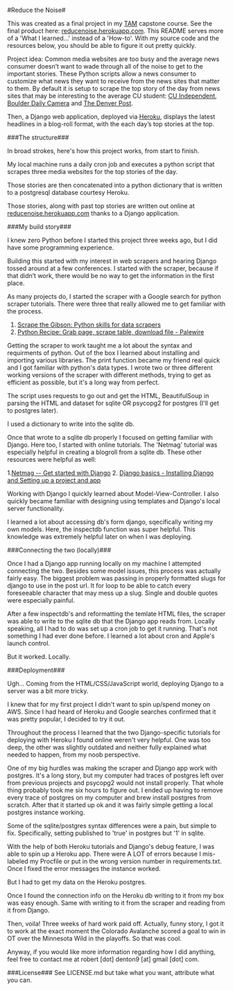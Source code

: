 #Reduce the Noise#

This was created as a final project in my [TAM](http://tam.colorado.edu) capstone course. See the final product here: [reducenoise.herokuapp.com](http://reducenoise.herokuapp.com). This README serves more of a 'What I learned...' instead of a 'How-to'. With my source code and the resources below, you should be able to figure it out pretty quickly.

Project idea: Common media websites are too busy and the average news consumer doesn’t want to wade through all of the noise to get to the important stories. These Python scripts allow a news consumer to customize what news they want to receive from the news sites that matter to them.  By default it is setup to scrape the top story of the day from news sites that may be interesting to the average CU student: [CU Independent](http://www.cuindependent.com), [Boulder Daily Camera](http://www.dailycamera.com) and [The Denver Post](http://www.denverpost.com).

Then, a Django web application, deployed via [Heroku](http://www.heroku.com), displays the latest headlines in a blog-roll format, with the each day’s top stories at the top.

###The structure###

In broad strokes, here's how this project works, from start to finish.

My local machine runs a daily cron job and executes a python script that scrapes three media websites for the top stories of the day.

Those stories are then concatenated into a python dictionary that is written to a postgresql database courtesy Heroku.

Those stories, along with past top stories are written out online at [reducenoise.herokuapp.com](http://reducenoise.herokuapp.com) thanks to a Django application.

###My build story###

I knew zero Python before I started this project three weeks ago, but I did have some programming experience.

Building this started with my interest in web scrapers and hearing Django tossed around at a few conferences. I started with the scraper, because if that didn’t work, there would be no way to get the information in the first place.

As many projects do, I started the scraper with a Google search for python scraper tutorials. There were three that really allowed me to get familiar with the process.

1. [Scrape the Gibson: Python skills for data scrapers](http://brianabelson.com/open-news/2013/12/17/scrape-the-gibson.html)
2. [Python Recipe: Grab page, scrape table, download file - Palewire](http://palewi.re/posts/2008/04/20/python-recipe-grab-a-page-scrape-a-table-download-a-file/)

Getting the scraper to work taught me a lot about the syntax and requirments of python. Out of the box I learned about installing and importing various libraries. The print function became my friend real quick and I got familiar with python's data types. I wrote two or three different working versions of the scraper with different methods, trying to get as efficient as possible, but it's a long way from perfect.

The script uses requests to go out and get the HTML, BeautifulSoup in parsing the HTML and dataset for sqlite OR psycopg2 for postgres (I'll get to postgres later).

I used a dictionary to write into the sqlite db.

Once that wrote to a sqlite db properly I focused on getting familiar with Django. Here too, I started with online tutorials. The 'Netmag' tutorial was especially helpful in creating a blogroll from a sqlite db. These other resources were helpful as well:

1.[Netmag -- Get started with Django](http://www.creativebloq.com/netmag/get-started-django-7132932)
2. [Django basics - Installing Django and Setting up a project and app](http://mherman.org/blog/2012/12/30/django-basics/#.U106W61dWiq)

Working with Django I quickly learned about Model-View-Controller. I also quickly became familiar with designing using templates and Django's local server functionality.

I learned a lot about accessing db's form django, sqecifically writing my own models. Here, the inspectdb function was super helpful. This knowledge was extremely helpful later on when I was deploying.

###Connecting the two (locally)###

Once I had a Django app running locally on my machine I attempted connecting the two. Besides some model issues, this process was actually fairly easy. The biggest problem was passing in properly formatted slugs for django to use in the post url. It for loop to be able to catch every foreseeable character that may mess up a slug. Single and double quotes were especially painful.

After a few inspectdb's and reformatting the temlate HTML files, the scraper was able to write to the sqlite db that the Django app reads from. Locally speaking, all I had to do was set up a cron job to get it running. That's not something I had ever done before. I learned a lot about cron and Apple's launch control.

But it worked. Locally.

###Deployment###

Ugh... Coming from the HTML/CSS/JavaScript world, deploying Django to a server was a bit more tricky.

I knew that for my first project I didn't want to spin up/spend money on AWS. Since I had heard of Heroku and Google searches confirmed that it was pretty popular, I decided to try it out.

Throughout the process I learned that the two Django-specific tutorials for deploying with Heroku I found online weren't very helpful. One was too deep, the other was slightly outdated and neither fully explained what needed to happen, from my noob perspective.

One of my big hurdles was making the scraper and Django app work with postgres. It's a long story, but my computer had traces of postgres left over from previous projects and psycopg2 would not install properly. That whole thing probably took me six hours to figure out. I ended up having to remove every trace of postgres on my computer and brew install postgres from scratch. After that it started up ok and it was fairly simple getting a local postgres instance working.

Some of the sqlite/postgres syntax differences were a pain, but simple to fix. Specifically, setting published to 'true' in postgres but '1' in sqlite.

With the help of both Heroku tutorials and Django's debug feature, I was able to spin up a Heroku app. There were A LOT of errors because I mis-labeled my Procfile or put in the wrong version number in requirements.txt. Once I fixed the error messages the instance worked. 

But I had to get my data on the Heroku postgres.

Once I found the connection info on the Heroku db writing to it from my box was easy enough. Same with writing to it from the scraper and reading from it from Django.

Then, voila! Three weeks of hard work paid off. Actually, funny story, I got it to work at the exact moment the Colorado Avalanche scored a goal to win in OT over the Minnesota Wild in the playoffs. So that was cool.

Anyway, if you would like more information regarding how I did anything, feel free to contact me at robert [dot] denton9 [at] gmail [dot] com.

###License###
See LICENSE.md but take what you want, attribute what you can.